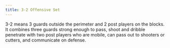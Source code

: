 ```yaml
---
title: 3-2 Offensive Set
---
```

3-2 means 3 guards outside the perimeter and 2 post players on the blocks. It combines three guards strong enough to pass, shoot and dribble penetrate with two post players who are mobile, can pass out to shooters or cutters, and communicate on defense.